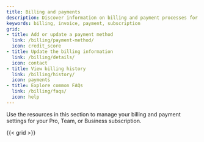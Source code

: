 ```yaml
---
title: Billing and payments
description: Discover information on billing and payment processes for Docker subscriptions.
keywords: billing, invoice, payment, subscription
grid:
- title: Add or update a payment method
  link: /billing/payment-method/
  icon: credit_score
- title: Update the billing information
  link: /billing/details/
  icon: contact
- title: View billing history
  link: /billing/history/
  icon: payments
- title: Explore common FAQs
  link: /billing/faqs/
  icon: help
---
```


Use the resources in this section to manage your billing and payment settings for your Pro, Team, or Business subscription.

{{< grid >}}
